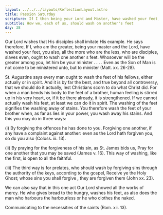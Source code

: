 ```yaml
---
layout: ../../../layouts/ReflectionLayout.astro
title: Passion Saturday
scripture: If I then being your Lord and Master, have washed your feet; you also out to wash one another's feet--John xiii. 14
subtitle: How we, each of us, should wash on another's feet
day: 38
---
```


Our Lord wishes that His disciples shall imitate His example. He says therefore, If I, who am the greater, being your master and the Lord, have washed your feet, you also, all the more who are the less, who are disciples, slaves even, ought to wash one another s feet. Whosoever will be the greater among you, let him be your minister . . . . Even as the Son of Man is not come to be ministered unto, but to minister (Matt. xx. 26-28).

St. Augustine says every man ought to wash the feet of his fellows, either actually or in spirit. And it is by far the best, and true beyond all controversy, that we should do it actually, lest Christians scorn to do what Christ did. For when a man bends his body to the feet of a brother, human feeling is stirred up in his very heart, or, if it be there already, it is strengthened. If we cannot actually wash his feet, at least we can do it in spirit. The washing of the feet signifies the washing away of stains. You therefore wash the feet of your brother when, as far as lies in your power, you wash away his stains. And this you may do in three ways:

(i) By forgiving the offences he has done to you. Forgiving one another, if any have a complaint against another: even as the Lord hath forgiven you, so do you also (Coloss. iii. 13).

(ii) By praying for the forgiveness of his sin, as St. James bids us, Pray for one another that you may be saved (James v. 16). This way of washing, like the first, is open to all the faithful.

(iii) The third way is for prelates, who should wash by forgiving sins through the authority of the keys, according to the gospel, Receive ye the Holy Ghost; whose sins you shall forgive , they are forgiven them (John xx. 23).

We can also say that in this one act Our Lord showed all the works of mercy. He who gives bread to the hungry, washes his feet, as also does the man who harbours the harbourless or he who clothes the naked.

Communicating to the necessities of the saints (Rom. xii. 13).

